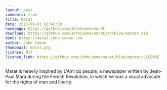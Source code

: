 ```yaml
---
layout: post
comments: true
title: Marat
date: 2013-06-01 01:42:00
homepage: https://github.com/JohnCoene/marat
download: https://github.com/JohnCoene/marat/archive/master.zip
demo: https://marat.john-coene.com
author: John Coene
thumbnail: marat.png
license: MIT
license_link: https://github.com/JohnCoene/marat/blob/master/LICENSE
---
```


Marat is heavily inspired by L'Ami du peuple, a newspaper written by Jean-Paul Mara during the French Revolution, in which he was a vocal advocate for the rights of man and liberty.
